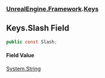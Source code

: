 ### [UnrealEngine.Framework](./UnrealEngine-Framework.md 'UnrealEngine.Framework').[Keys](./Keys.md 'UnrealEngine.Framework.Keys')
## Keys.Slash Field
  
```csharp
public const Slash;
```
#### Field Value
[System.String](https://docs.microsoft.com/en-us/dotnet/api/System.String 'System.String')  

